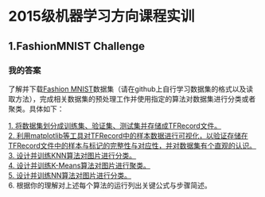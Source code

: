 # 2015级机器学习方向课程实训

## 1.FashionMNIST Challenge

### 我的答案

了解并下载[Fashion MNIST](https://github.com/zalandoresearch/fashion-mnist)数据集（请在github上自行学习数据集的格式以及读取方法），完成相关数据集的预处理工作并使用指定的算法对数据集进行分类或者聚类。具体如下：

[1. 将数据集划分成训练集、验证集、测试集并存储成TFRecord文件。](https://github.com/m-L-0/17b-LiShuHang-2015/blob/master/FashionMNIST_Challenge/Totfrecord.ipynb)  
[2. 利用matplotlib等工具对TFRecord中的样本数据进行可视化，以验证存储在TFRecord文件中的样本与标记的完整性与对应性，并对数据集有个直观的认识。](https://github.com/m-L-0/17b-LiShuHang-2015/blob/master/FashionMNIST_Challenge/Visualization.ipynb)  　
[3. 设计并训练KNN算法对图片进行分类。](https://github.com/m-L-0/17b-LiShuHang-2015/blob/master/FashionMNIST_Challenge/KNN.ipynb)  
[4. 设计并训练K-Means算法对图片进行聚类。](https://github.com/m-L-0/17b-LiShuHang-2015/blob/master/FashionMNIST_Challenge/K-means.ipynb)  
[5. 设计并训练NN算法对图片进行分类。](https://github.com/m-L-0/17b-LiShuHang-2015/blob/master/FashionMNIST_Challenge/NN.ipynb)  
6. 根据你的理解对上述每个算法的运行列出关键公式与步骤简述。
